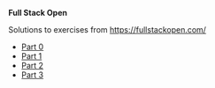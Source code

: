
**Full Stack Open**

Solutions to exercises from https://fullstackopen.com/

* [Part 0](part0/README.md)
* [Part 1](part1/README.md)
* [Part 2](part2/README.md)
* [Part 3](part3/README.md)

